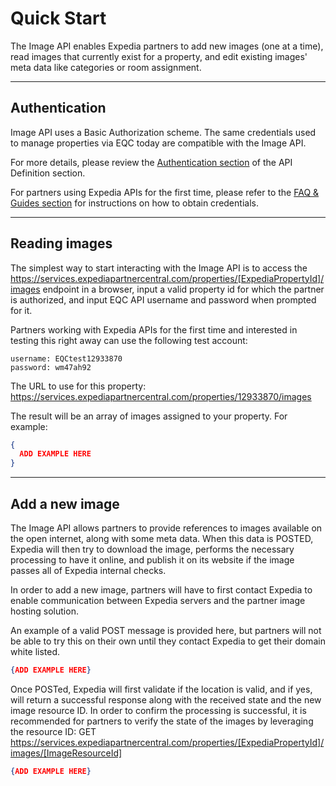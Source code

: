 # Quick Start
The Image API enables Expedia partners to add new images (one at a time), read images that currently exist for a property, and edit existing images' meta data like categories or room assignment.

----

## Authentication
Image API uses a Basic Authorization scheme. The same credentials used to manage properties via EQC today are compatible with the Image API. 

For more details, please review the [Authentication section](reference.html#authentication) of the API Definition section.

For partners using Expedia APIs for the first time, please refer to the [FAQ & Guides section](guides.html#howtogetstarted) for instructions on how to obtain credentials.

----

## Reading images
The simplest way to start interacting with the Image API is to access the 
<https://services.expediapartnercentral.com/properties/[ExpediaPropertyId]/images> endpoint in a browser, input a valid property id for which the partner is authorized, and input EQC API username and password when prompted for it.

Partners working with Expedia APIs for the first time and interested in testing this right away can use the following test account:
```
username: EQCtest12933870
password: wm47ah92
```
The URL to use for this property: <https://services.expediapartnercentral.com/properties/12933870/images>

The result will be an array of images assigned to your property. For example:
```JSON
{
  ADD EXAMPLE HERE
}
```

----

## Add a new image
The Image API allows partners to provide references to images available on the open internet, along with some meta data. When this data is POSTED, Expedia will then try to download the image, performs the necessary processing to have it online, and publish it on its website if the image passes all of Expedia internal checks.

In order to add a new image, partners will have to first contact Expedia to enable communication between Expedia servers and the partner image hosting solution.

An example of a valid POST message is provided here, but partners will not be able to try this on their own until they contact Expedia to get their domain white listed.

```JSON
{ADD EXAMPLE HERE}
```
Once POSTed, Expedia will first validate if the location is valid, and if yes, will return a successful response along with the received state and the new image resource ID. In order to confirm the processing is successful, it is recommended for partners to verify the state of the images by leveraging the resource ID:
GET https://services.expediapartnercentral.com/properties/[ExpediaPropertyId]/images/[ImageResourceId]
```JSON
{ADD EXAMPLE HERE}
```